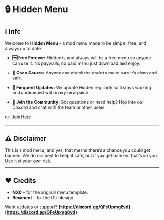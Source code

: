 # 🔒 Hidden Menu

## ℹ️ Info

Welcome to **Hidden Menu** – a mod menu made to be simple, free, and always up to date.

* **🆓 Free Forever:**
  Hidden is and always will be a free menu so anyone can use it. No paywalls, no paid menu just download and enjoy.
* **📂 Open Source:**
  Anyone can check the code to make sure it’s clean and safe.

* **🔄 Frequent Updates:**
  We update Hidden regularly so it stays working and undetected with every new patch.

* **💬 Join the Community:**
  Got questions or need help? Hop into our Discord and chat with the team or other users.

👉 [Join Here](https://discord.gg/QFeUpmg8vd)

---

## ⚠️ Disclaimer

This is a mod menu, and yes, that means there’s a chance you could get banned. We do our best to keep it safe, but if you get banned, that’s on you. Use it at your own risk.

---

## ❤️ Credits

* **NXO** – for the original menu template.
* **Revanent** – for the GUI design.

Want updates or support?
**[https://discord.gg/QFeUpmg8vd](https://discord.gg/QFeUpmg8vd)**
